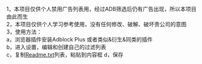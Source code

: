 1，本项目仅供个人禁用广告列表用，经过ADB筛选后仍有广告出现，所以本项目由此而生  
2，本项目仅供个人学习参考使用，没有任何修改、破解、破坏贵公司的意图  
3，使用方法：  
	a，浏览器插件安装Adblock Plus 或者类似&衍生&同类的插件  
	b，进入设置，编辑和创建自己的过滤列表  
	c，复制[Readme.txt](https://raw.githubusercontent.com/Kezry/Chrome-Explore/master/Adblock%20Plus/abplist.txt)列表，粘贴到内容框 
	d，保存  

